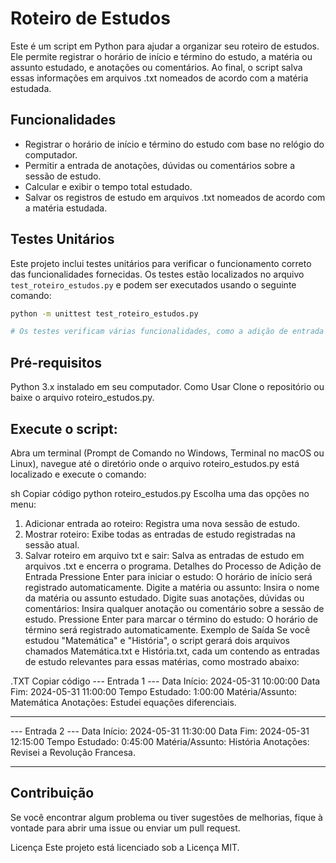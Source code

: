 # Roteiro de Estudos
Este é um script em Python para ajudar a organizar seu roteiro de estudos. Ele permite registrar o horário de início e término do estudo, a matéria ou assunto estudado, e anotações ou comentários. Ao final, o script salva essas informações em arquivos .txt nomeados de acordo com a matéria estudada.

## Funcionalidades
* Registrar o horário de início e término do estudo com base no relógio do computador.
* Permitir a entrada de anotações, dúvidas ou comentários sobre a sessão de estudo.
* Calcular e exibir o tempo total estudado.
* Salvar os registros de estudo em arquivos .txt nomeados de acordo com a matéria estudada.

## Testes Unitários

Este projeto inclui testes unitários para verificar o funcionamento correto das funcionalidades fornecidas. Os testes estão localizados no arquivo `test_roteiro_estudos.py` e podem ser executados usando o seguinte comando:

```bash
python -m unittest test_roteiro_estudos.py

# Os testes verificam várias funcionalidades, como a adição de entrada ao roteiro, cálculo do tempo estudado e salvamento correto do roteiro em arquivos .txt.
```

## Pré-requisitos
Python 3.x instalado em seu computador.
Como Usar
Clone o repositório ou baixe o arquivo roteiro_estudos.py.

## Execute o script:

Abra um terminal (Prompt de Comando no Windows, Terminal no macOS ou Linux), navegue até o diretório onde o arquivo roteiro_estudos.py está localizado e execute o comando:

sh
Copiar código
python roteiro_estudos.py
Escolha uma das opções no menu:

1. Adicionar entrada ao roteiro: Registra uma nova sessão de estudo.
2. Mostrar roteiro: Exibe todas as entradas de estudo registradas na sessão atual.
3. Salvar roteiro em arquivo txt e sair: Salva as entradas de estudo em arquivos .txt e encerra o programa.
Detalhes do Processo de Adição de Entrada
Pressione Enter para iniciar o estudo: O horário de início será registrado automaticamente.
Digite a matéria ou assunto: Insira o nome da matéria ou assunto estudado.
Digite suas anotações, dúvidas ou comentários: Insira qualquer anotação ou comentário sobre a sessão de estudo.
Pressione Enter para marcar o término do estudo: O horário de término será registrado automaticamente.
Exemplo de Saída
Se você estudou "Matemática" e "História", o script gerará dois arquivos chamados Matemática.txt e História.txt, cada um contendo as entradas de estudo relevantes para essas matérias, como mostrado abaixo:

.TXT
Copiar código
--- Entrada 1 ---
Data Início: 2024-05-31 10:00:00
Data Fim: 2024-05-31 11:00:00
Tempo Estudado: 1:00:00
Matéria/Assunto: Matemática
Anotações: Estudei equações diferenciais.

-------------------

--- Entrada 2 ---
Data Início: 2024-05-31 11:30:00
Data Fim: 2024-05-31 12:15:00
Tempo Estudado: 0:45:00
Matéria/Assunto: História
Anotações: Revisei a Revolução Francesa.

-------------------

## Contribuição
Se você encontrar algum problema ou tiver sugestões de melhorias, fique à vontade para abrir uma issue ou enviar um pull request.

Licença
Este projeto está licenciado sob a Licença MIT. 

